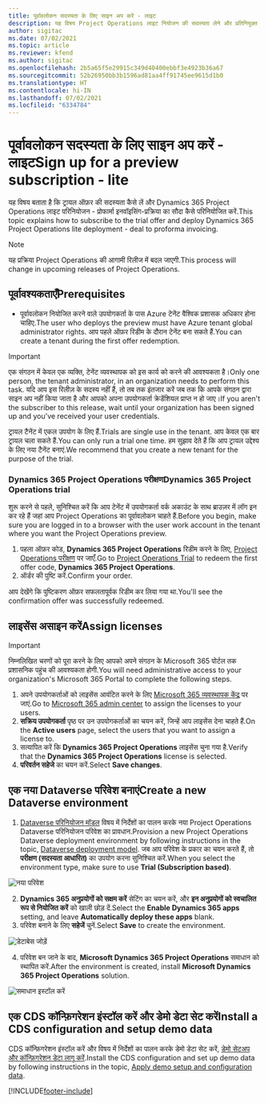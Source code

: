 ```yaml
---
title: पूर्वावलोकन सदस्यता के लिए साइन अप करें - लाइट
description: यह विषय Project Operations लाइट नियोजन की सदस्यता लेने और प्रतिनियुक्त करने के तरीके के बारे में जानकारी प्रदान करता है - प्रोफार्मा इuवॉयसिंग के लिए समझौता.
author: sigitac
ms.date: 07/02/2021
ms.topic: article
ms.reviewer: kfend
ms.author: sigitac
ms.openlocfilehash: 2b5a65f5e29915c349d40400ebbf3e4923b36a67
ms.sourcegitcommit: 52b26950bb3b1596ad81aa4ff91745ee9615d1b0
ms.translationtype: HT
ms.contentlocale: hi-IN
ms.lasthandoff: 07/02/2021
ms.locfileid: "6334784"
---
```

# <a name="sign-up-for-a-preview-subscription---lite"></a><span data-ttu-id="a1514-103">पूर्वावलोकन सदस्यता के लिए साइन अप करें - लाइट</span><span class="sxs-lookup"><span data-stu-id="a1514-103">Sign up for a preview subscription - lite</span></span> 

<span data-ttu-id="a1514-104">यह विषय बताता है कि ट्रायल ऑफ़र की सदस्यता कैसे लें और Dynamics 365 Project Operations लाइट परिनियोजन - प्रोफार्मा इनवॉइसिंग-प्रक्रिया का सौदा कैसे परिनियोजित करें.</span><span class="sxs-lookup"><span data-stu-id="a1514-104">This topic explains how to subscribe to the trial offer and deploy Dynamics 365 Project Operations lite deployment - deal to proforma invoicing.</span></span>

> [!NOTE]
> <span data-ttu-id="a1514-105">यह प्रक्रिया Project Operations की आगामी रिलीज में बदल जाएगी.</span><span class="sxs-lookup"><span data-stu-id="a1514-105">This process will change in upcoming releases of Project Operations.</span></span>

## <a name="prerequisites"></a><span data-ttu-id="a1514-106">पूर्वावश्यकताएँ</span><span class="sxs-lookup"><span data-stu-id="a1514-106">Prerequisites</span></span>
- <span data-ttu-id="a1514-107">पूर्वावलोकन नियोजित करने वाले उपयोगकर्ता के पास Azure टेनेंट वैश्विक प्रशासक अधिकार होना चाहिए.</span><span class="sxs-lookup"><span data-stu-id="a1514-107">The user who deploys the preview must have Azure tenant global administrator rights.</span></span> <span data-ttu-id="a1514-108">आप पहले ऑफ़र रिडीम के दौरान टेनेंट बना सकते हैं.</span><span class="sxs-lookup"><span data-stu-id="a1514-108">You can create a tenant during the first offer redemption.</span></span>

> [!IMPORTANT]
> <span data-ttu-id="a1514-109">एक संगठन में केवल एक व्यक्ति, टेनेंट व्यवस्थापक को इस कार्य को करने की आवश्यकता है।</span><span class="sxs-lookup"><span data-stu-id="a1514-109">Only one person, the tenant administrator, in an organization needs to perform this task.</span></span> <span data-ttu-id="a1514-110">यदि आप इस रिलीज़ के सदस्य नहीं हैं, तो तब तक इंतजार करें जब तक कि आपके संगठन द्वारा साइन अप नहीं किया जाता है और आपको अपना उपयोगकर्ता क्रेडेंशियल प्राप्त न हो जाए।</span><span class="sxs-lookup"><span data-stu-id="a1514-110">If you aren't the subscriber to this release, wait until your organization has been signed up and you've received your user credentials.</span></span>
> 
> <span data-ttu-id="a1514-111">ट्रायल टैनेंट में एकल उपयोग के लिए हैं.</span><span class="sxs-lookup"><span data-stu-id="a1514-111">Trials are single use in the tenant.</span></span> <span data-ttu-id="a1514-112">आप केवल एक बार ट्रायल चला सकते हैं.</span><span class="sxs-lookup"><span data-stu-id="a1514-112">You can only run a trial one time.</span></span> <span data-ttu-id="a1514-113">हम सुझाव देते हैं कि आप ट्रायल उद्देश्य के लिए नया टैनेंट बनाएं.</span><span class="sxs-lookup"><span data-stu-id="a1514-113">We recommend that you create a new tenant for the purpose of the trial.</span></span>

### <a name="dynamics-365-project-operations-trial"></a><span data-ttu-id="a1514-114">Dynamics 365 Project Operations परीक्षण</span><span class="sxs-lookup"><span data-stu-id="a1514-114">Dynamics 365 Project Operations trial</span></span> 

<span data-ttu-id="a1514-115">शुरू करने से पहले, सुनिश्चित करें कि आप टेनेंट में उपयोगकर्ता वर्क अकाउंट के साथ ब्राउज़र में लॉग इन कर रहे हैं जहां आप Project Operations का पूर्वावलोकन चाहते हैं.</span><span class="sxs-lookup"><span data-stu-id="a1514-115">Before you begin, make sure you are logged in to a browser with the user work account in the tenant where you want the Project Operations preview.</span></span>

1. <span data-ttu-id="a1514-116">पहला ऑफ़र कोड, **Dynamics 365 Project Operations** रिडीम करने के लिए, [Project Operations परीक्षण](https://aka.ms/try-po) पर जाएँ.</span><span class="sxs-lookup"><span data-stu-id="a1514-116">Go to [Project Operations Trial](https://aka.ms/try-po) to redeem the first offer code, **Dynamics 365 Project Operations**.</span></span>
2. <span data-ttu-id="a1514-117">ऑर्डर की पुष्टि करें.</span><span class="sxs-lookup"><span data-stu-id="a1514-117">Confirm your order.</span></span>

  <span data-ttu-id="a1514-118">आप देखेंगे कि पुष्टिकरण ऑफ़र सफलतापूर्वक रिडीम कर लिया गया था.</span><span class="sxs-lookup"><span data-stu-id="a1514-118">You'll see the confirmation offer was successfully redeemed.</span></span>

## <a name="assign-licenses"></a><span data-ttu-id="a1514-119">लाइसेंस असाइन करें</span><span class="sxs-lookup"><span data-stu-id="a1514-119">Assign licenses</span></span>

> [!IMPORTANT]
> <span data-ttu-id="a1514-120">निम्नलिखित चरणों को पूरा करने के लिए आपको अपने संगठन के Microsoft 365 पोर्टल तक प्रशासनिक पहुंच की आवश्यकता होगी.</span><span class="sxs-lookup"><span data-stu-id="a1514-120">You will need administrative access to your organization's Microsoft 365 Portal to complete the following steps.</span></span>


1. <span data-ttu-id="a1514-121">अपने उपयोगकर्ताओं को लाइसेंस आवंटित करने के लिए [Microsoft 365 व्यवस्थापक केंद्र](https://portal.office.com/) पर जाएं.</span><span class="sxs-lookup"><span data-stu-id="a1514-121">Go to [Microsoft 365 admin center](https://portal.office.com/) to assign the licenses to your users.</span></span>
2. <span data-ttu-id="a1514-122">**सक्रिय उपयोगकर्ता** पृष्ठ पर उन उपयोगकर्ताओं का चयन करें, जिन्हें आप लाइसेंस देना चाहते हैं.</span><span class="sxs-lookup"><span data-stu-id="a1514-122">On the **Active users** page, select the users that you want to assign a license to.</span></span>
3. <span data-ttu-id="a1514-123">सत्यापित करें कि **Dynamics 365 Project Operations** लाइसेंस चुना गया है.</span><span class="sxs-lookup"><span data-stu-id="a1514-123">Verify that the **Dynamics 365 Project Operations** license is selected.</span></span> 
4. <span data-ttu-id="a1514-124">**परिवर्तन सहेजे** का चयन करें.</span><span class="sxs-lookup"><span data-stu-id="a1514-124">Select **Save changes**.</span></span>

## <a name="create-a-new-dataverse-environment"></a><span data-ttu-id="a1514-125">एक नया Dataverse परिवेश बनाएं</span><span class="sxs-lookup"><span data-stu-id="a1514-125">Create a new Dataverse environment</span></span>

1. <span data-ttu-id="a1514-126">[Dataverse परिनियोजन मॉडल](lite-deployment.md) विषय में निर्देशों का पालन करके नया Project Operations Dataverse परिनियोजन परिवेश का प्रावधान.</span><span class="sxs-lookup"><span data-stu-id="a1514-126">Provision a new Project Operations Dataverse deployment environment by following instructions in the topic, [Dataverse deployment model](lite-deployment.md).</span></span> <span data-ttu-id="a1514-127">जब आप परिवेश के प्रकार का चयन करते हैं, तो **परीक्षण (सदस्यता आधारित)** का उपयोग करना सुनिश्चित करें.</span><span class="sxs-lookup"><span data-stu-id="a1514-127">When you select the environment type, make sure to use **Trial (Subscription based)**.</span></span>

  ![नया परिवेश](./media/19CreateEnvironment.png)

2. <span data-ttu-id="a1514-129">**Dynamics 365 अनुप्रयोगों को सक्षम करें** सेटिंग का चयन करें, और **इन अनुप्रयोगों को स्वचालित रूप से नियोजित करें** को खाली छोड़ दें.</span><span class="sxs-lookup"><span data-stu-id="a1514-129">Select the **Enable Dynamics 365 apps** setting, and leave **Automatically deploy these apps** blank.</span></span>  
3. <span data-ttu-id="a1514-130">परिवेश बनाने के लिए **सहेजें** चुनें.</span><span class="sxs-lookup"><span data-stu-id="a1514-130">Select **Save** to create the environment.</span></span>

  ![डेटाबेस जोड़ें](./media/20CreateEnvironment1.png)

4. <span data-ttu-id="a1514-132">परिवेश बन जाने के बाद, **Microsoft Dynamics 365 Project Operations** समाधान को स्थापित करें.</span><span class="sxs-lookup"><span data-stu-id="a1514-132">After the environment is created, install **Microsoft Dynamics 365 Project Operations** solution.</span></span> 

![समाधान इस्टॉल करें](./media/21InstallSolution.png)

## <a name="install-a-cds-configuration-and-setup-demo-data"></a><span data-ttu-id="a1514-134">एक CDS कॉन्फ़िगरेशन इंस्टॉल करें और डेमो डेटा सेट करें</span><span class="sxs-lookup"><span data-stu-id="a1514-134">Install a CDS configuration and setup demo data</span></span>

<span data-ttu-id="a1514-135">CDS कॉन्फ़िगरेशन इंस्टॉल करें और विषय में निर्देशों का पालन करके डेमो डेटा सेट करें, [डेमो सेटअप और कॉन्फ़िगरेशन डेटा लागू करें](lite-apply-demo-setup-config-data.md).</span><span class="sxs-lookup"><span data-stu-id="a1514-135">Install the CDS configuration and set up demo data by following instructions in the topic, [Apply demo setup and configuration data](lite-apply-demo-setup-config-data.md).</span></span>


[!INCLUDE[footer-include](../includes/footer-banner.md)]
